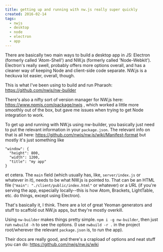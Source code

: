 ```yaml
---
title: getting up and running with nw.js really super quickly
created: 2016-02-14
tags:
  - nwjs
  - desktop
  - node
  - electron
  - app
---
```


There are basically two main ways to build a desktop app in JS: Electron
(formerly called 'Atom-Shell') and NW.js (formerly called 'Node-Webkit').
Electron's really swell, probably offers more options overall, and has a cleaner
way of keeping Node and client-side code separate. NW.js is a heckuva lot
easier, overall, though.

This is what I've been using to build and run Pharaoh:
https://github.com/nwjs/nw-builder

There's also a nifty sort of version manager for NW.js here:
https://www.npmjs.com/package/nwjs , which worked a little more smoothly out
of the box, but gave me issues when trying to get Node integration to work.

To get up and running with NW.js using nw-builder, you basically just need to
put the relevant information in your `package.json`. The relevant info on that
is all here: https://github.com/nwjs/nw.js/wiki/Manifest-format but mostly
it's just something like

```
"window": {
  "height": 800,
  "width": 1200,
  "title": "my app"
}
```

et cetera. The `main` field (which usually has, like, `server/index.js` or
whatever in it), needs to be what NW.js is pointed to. That can be an HTML
file (`"main": "./client/public/index.html"` or whatever) or a URL (if you're
serving the app, especially locally--this is how Atom, Brackets, LightTable,
etc. do things, except using Electron).

That's basically it, I think. There are a lot of great Yeoman generators and
stuff to scaffold out NW.js apps, but they're mostly overkill.

Using `nw-builder` makes things pretty simple. `npm i -g nw-builder`, then
just run `nwbuild -h` to see the options. (I use `nwbuild -r .` in the project
root/wherever the relevant `package.json` is, to run the app).

Their docs are really good, and there's a crapload of options and neat stuff
you can do: https://github.com/nwjs/nw.js/wiki

